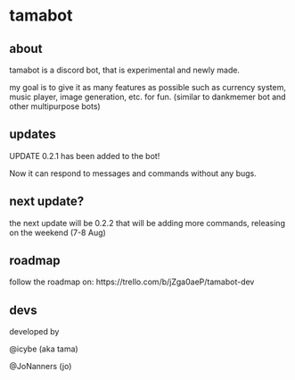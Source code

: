 # tamabot

<h2> about </h2>
tamabot is a discord bot, that is experimental and newly made.

my goal is to give it as many features as possible such as currency system, music player, image generation, etc. for fun.
(similar to dankmemer bot and other multipurpose bots)

<h2> updates </h2>
UPDATE 0.2.1 has been added to the bot!

Now it can respond to messages and commands without any bugs.

<h2> next update? </h2>
the next update will be 0.2.2 that will be adding more commands, releasing on the weekend (7-8 Aug)

<h2> roadmap </h2>
follow the roadmap on: https://trello.com/b/jZga0aeP/tamabot-dev

<h2> devs </h2>
developed by 

@icybe (aka tama)

@JoNanners (jo)
